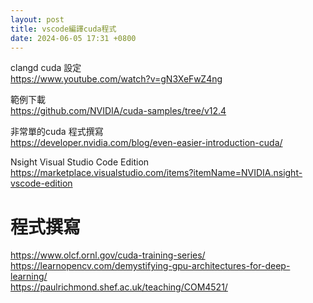 ```yaml
---
layout: post
title: vscode編譯cuda程式
date: 2024-06-05 17:31 +0800
---
```


clangd cuda 設定  
https://www.youtube.com/watch?v=gN3XeFwZ4ng

範例下載  
https://github.com/NVIDIA/cuda-samples/tree/v12.4


非常單的cuda 程式撰寫  
https://developer.nvidia.com/blog/even-easier-introduction-cuda/

Nsight Visual Studio Code Edition  
https://marketplace.visualstudio.com/items?itemName=NVIDIA.nsight-vscode-edition


# 程式撰寫
https://www.olcf.ornl.gov/cuda-training-series/  
https://learnopencv.com/demystifying-gpu-architectures-for-deep-learning/  
https://paulrichmond.shef.ac.uk/teaching/COM4521/  